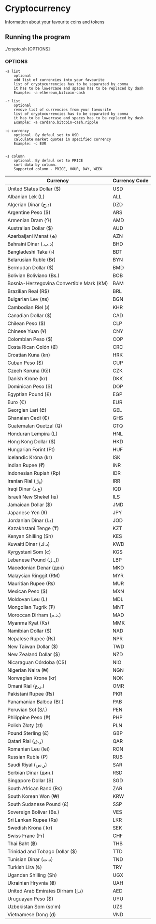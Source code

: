 # Cryptocurrency
Information about your favourite coins and tokens

## Running the program
./crypto.sh [OPTIONS]

### OPTIONS


    -a list
        optional
        add list of currencies into your favourite
        list of cryptocurrencies has to be separated by comma
        it has to be lowercase and spaces has to be replaced by dash
        Example: -a ethereum,bitcoin-cash
        
    -r list
        optional
        remove list of currencies from your favourite
        list of cryptocurrencies has to be separated by comma
        it has to be lowercase and spaces has to be replaced by dash
        Example: -a cardano,bitcoin-cash,ripple
        
    -c currency
        optional. By defaul set to USD
        calculate market quotes in specified currency
        Example: -c EUR
        
       
    -s column
        optional. By defaul set to PRICE
        sort data by column.
        Supported column - PRICE, HOUR, DAY, WEEK
        

<table>
<thead>
<tr><th>Currency</th><th>Currency Code</th></tr>
</thead>
<tbody>
<tr><td>United States Dollar ($)</td><td>USD</td></tr>
<tr><td>Albanian Lek (L)</td><td>ALL</td></tr>
<tr><td>Algerian Dinar (د.ج)</td><td>DZD</td></tr>
<tr><td>Argentine Peso ($)</td><td>ARS</td></tr>
<tr><td>Armenian Dram (֏)</td><td>AMD</td></tr>
<tr><td>Australian Dollar ($)</td><td>AUD</td></tr>
<tr><td>Azerbaijani Manat (₼)</td><td>AZN</td></tr>
<tr><td>Bahraini Dinar (.د.ب)</td><td>BHD</td></tr>
<tr><td>Bangladeshi Taka (৳)</td><td>BDT</td></tr>
<tr><td>Belarusian Ruble (Br)</td><td>BYN</td></tr>
<tr><td>Bermudan Dollar ($)</td><td>BMD</td></tr>
<tr><td>Bolivian Boliviano (Bs.)</td><td>BOB</td></tr>
<tr><td>Bosnia-Herzegovina Convertible Mark (KM)</td><td>BAM</td></tr>
<tr><td>Brazilian Real (R$)</td><td>BRL</td></tr>
<tr><td>Bulgarian Lev (лв)</td><td>BGN</td></tr>
<tr><td>Cambodian Riel (៛)</td><td>KHR</td></tr>
<tr><td>Canadian Dollar ($)</td><td>CAD</td></tr>
<tr><td>Chilean Peso ($)</td><td>CLP</td></tr>
<tr><td>Chinese Yuan (¥)</td><td>CNY</td></tr>
<tr><td>Colombian Peso ($)</td><td>COP</td></tr>
<tr><td>Costa Rican Colón (₡)</td><td>CRC</td></tr>
<tr><td>Croatian Kuna (kn)</td><td>HRK</td></tr>
<tr><td>Cuban Peso ($)</td><td>CUP</td></tr>
<tr><td>Czech Koruna (Kč)</td><td>CZK</td></tr>
<tr><td>Danish Krone (kr)</td><td>DKK</td></tr>
<tr><td>Dominican Peso ($)</td><td>DOP</td></tr>
<tr><td>Egyptian Pound (£)</td><td>EGP</td></tr>
<tr><td>Euro (€)</td><td>EUR</td></tr>
<tr><td>Georgian Lari (₾)</td><td>GEL</td></tr>
<tr><td>Ghanaian Cedi (₵)</td><td>GHS</td></tr>
<tr><td>Guatemalan Quetzal (Q)</td><td>GTQ</td></tr>
<tr><td>Honduran Lempira (L)</td><td>HNL</td></tr>
<tr><td>Hong Kong Dollar ($)</td><td>HKD</td></tr>
<tr><td>Hungarian Forint (Ft)</td><td>HUF</td></tr>
<tr><td>Icelandic Króna (kr)</td><td>ISK</td></tr>
<tr><td>Indian Rupee (₹)</td><td>INR</td></tr>
<tr><td>Indonesian Rupiah (Rp)</td><td>IDR</td></tr>
<tr><td>Iranian Rial (﷼)</td><td>IRR</td></tr>
<tr><td>Iraqi Dinar (ع.د)</td><td>IQD</td></tr>
<tr><td>Israeli New Shekel (₪)</td><td>ILS</td></tr>
<tr><td>Jamaican Dollar ($)</td><td>JMD</td></tr>
<tr><td>Japanese Yen (¥)</td><td>JPY</td></tr>
<tr><td>Jordanian Dinar (د.ا)</td><td>JOD</td></tr>
<tr><td>Kazakhstani Tenge (₸)</td><td>KZT</td></tr>
<tr><td>Kenyan Shilling (Sh)</td><td>KES</td></tr>
<tr><td>Kuwaiti Dinar (د.ك)</td><td>KWD</td></tr>
<tr><td>Kyrgystani Som (с)</td><td>KGS</td></tr>
<tr><td>Lebanese Pound (ل.ل)</td><td>LBP</td></tr>
<tr><td>Macedonian Denar (ден)</td><td>MKD</td></tr>
<tr><td>Malaysian Ringgit (RM)</td><td>MYR</td></tr>
<tr><td>Mauritian Rupee (₨)</td><td>MUR</td></tr>
<tr><td>Mexican Peso ($)</td><td>MXN</td></tr>
<tr><td>Moldovan Leu (L)</td><td>MDL</td></tr>
<tr><td>Mongolian Tugrik (₮)</td><td>MNT</td></tr>
<tr><td>Moroccan Dirham (د.م.)</td><td>MAD</td></tr>
<tr><td>Myanma Kyat (Ks)</td><td>MMK</td></tr>
<tr><td>Namibian Dollar ($)</td><td>NAD</td></tr>
<tr><td>Nepalese Rupee (₨)</td><td>NPR</td></tr>
<tr><td>New Taiwan Dollar ($)</td><td>TWD</td></tr>
<tr><td>New Zealand Dollar ($)</td><td>NZD</td></tr>
<tr><td>Nicaraguan Córdoba (C$)</td><td>NIO</td></tr>
<tr><td>Nigerian Naira (₦)</td><td>NGN</td></tr>
<tr><td>Norwegian Krone (kr)</td><td>NOK</td></tr>
<tr><td>Omani Rial (ر.ع.)</td><td>OMR</td></tr>
<tr><td>Pakistani Rupee (₨)</td><td>PKR</td></tr>
<tr><td>Panamanian Balboa (B/.)</td><td>PAB</td></tr>
<tr><td>Peruvian Sol (S/.)</td><td>PEN</td></tr>
<tr><td>Philippine Peso (₱)</td><td>PHP</td></tr>
<tr><td>Polish Złoty (zł)</td><td>PLN</td></tr>
<tr><td>Pound Sterling (£)</td><td>GBP</td></tr>
<tr><td>Qatari Rial (ر.ق)</td><td>QAR</td></tr>
<tr><td>Romanian Leu (lei)</td><td>RON</td></tr>
<tr><td>Russian Ruble (₽)</td><td>RUB</td></tr>
<tr><td>Saudi Riyal (ر.س)</td><td>SAR</td></tr>
<tr><td>Serbian Dinar (дин.)</td><td>RSD</td></tr>
<tr><td>Singapore Dollar ($)</td><td>SGD</td></tr>
<tr><td>South African Rand (Rs)</td><td>ZAR</td></tr>
<tr><td>South Korean Won (₩)</td><td>KRW</td></tr>
<tr><td>South Sudanese Pound (£)</td><td>SSP</td></tr>
<tr><td>Sovereign Bolivar (Bs.)</td><td>VES</td></tr>
<tr><td>Sri Lankan Rupee (Rs)</td><td>LKR</td></tr>
<tr><td>Swedish Krona ( kr)</td><td>SEK</td></tr>
<tr><td>Swiss Franc (Fr)</td><td>CHF</td></tr>
<tr><td>Thai Baht (฿)</td><td>THB</td></tr>
<tr><td>Trinidad and Tobago Dollar ($)</td><td>TTD</td></tr>
<tr><td>Tunisian Dinar (د.ت)</td><td>TND</td></tr>
<tr><td>Turkish Lira (₺)</td><td>TRY</td></tr>
<tr><td>Ugandan Shilling (Sh)</td><td>UGX</td></tr>
<tr><td>Ukrainian Hryvnia (₴)</td><td>UAH</td></tr>
<tr><td>United Arab Emirates Dirham (د.إ)</td><td>AED</td></tr>
<tr><td>Uruguayan Peso ($)</td><td>UYU</td></tr>
<tr><td>Uzbekistan Som (so'm)</td><td>UZS</td></tr>
<tr><td>Vietnamese Dong (₫)</td><td>VND</td></tr>
</tbody>
</table>
